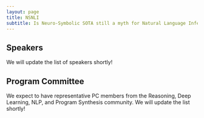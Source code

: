 ```yaml
---
layout: page
title: NSNLI
subtitle: Is Neuro-Symbolic SOTA still a myth for Natural Language Inference?
---
```


<h2>Speakers</h2>

We will update the list of speakers shortly!


<h2>Program Committee</h2>

We expect to have representative PC members from the Reasoning, Deep Learning, NLP, and Program Synthesis community.  We will update the list shortly!
<!-- Leon Weber, Humboldt University <br>
Luc de Raedt, KU Leuven <br>
Arun Iyer, Microsoft Research India <br>
Vivek Srikumar, University of Utah <br>
Kuldeep Meel, National University of Singapore <br>
Mausam, IIT Delhi <br>
Kartik Talamadapula (IBM Research) <br>
Yejin Choi, AI2 <br>
Forough Arabshahi, Facebook <br>
Chitta Baral, Arizona State University <br>
Giuseppe Marra, KU Leuven <br>
Robin Manhaeve, KU Leuven <br>
Thomas Demeester, Ghent University <br>
Ana Marasovic, Allen Institute for AI & University of Washington <br>
Pasquale Minervini, UCL <br>
Thomas Winters, KU Leuven <br>
Kevin Ellis, Cornell University <br>
Alex Polozov, Microsoft Research <br>
Charles Sutton, Google Brain <br>
Rishabh Singh, Google <br>
Aws Albarghouthi, Wisconsin  -->